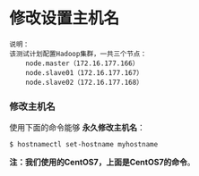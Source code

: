 修改设置主机名
=================================================================================
```
说明：
该测试计划配置Hadoop集群，一共三个节点：
    node.master（172.16.177.166）
    node.slave01（172.16.177.167）
    node.slave02（172.16.177.168）
```
### 修改主机名
使用下面的命令能够 **永久修改主机名**：
```shell
$ hostnamectl set-hostname myhostname
```

**注：我们使用的CentOS7，上面是CentOS7的命令**。
